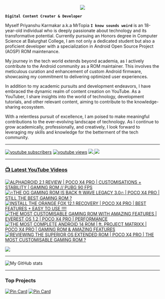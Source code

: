 <p align="center">
  <img src="https://readme-typing-svg.herokuapp.com?lines=Hello+World!;Welcome+to+my+Profile!;MrTopia!;A+Passionate+Developer+from+INDIA!&center=true&width=380&height=55">
</p>


**`Digital Content Creater & Developer`**

Myself Priyanshu Karmakar a.k.a MrTopia **`I know sounds weird`** is an 18-year-old individual who is deeply passionate about technology and its transformative potential. Currently pursuing an Honors degree in Computer Science at Balurghat College, I am not only a dedicated student but also a proficient developer with a specialization in Android Open Source Project (AOSP) ROM maintenance.

My journey in the tech world extends beyond academia, as I actively contribute to the Android community as a ROM maintainer. This involves the meticulous curation and enhancement of custom Android firmware, showcasing my commitment to delivering optimized user experiences.

In addition to my academic pursuits and development endeavors, I have embraced the dynamic realm of content creation on YouTube. As a YouTuber, I share insights into the world of technology, development tutorials, and other relevant content, aiming to contribute to the knowledge-sharing ecosystem.

With a relentless pursuit of excellence, I am poised to make meaningful contributions to the ever-evolving landscape of technology. As I continue to grow academically, professionally, and creatively, I look forward to leveraging my skills and knowledge for the betterment of the tech community. 

---

<!-- Social icons section -->
 <p align="left">
      <a href="https://www.youtube.com/@topiatv.official">
         <img alt="youtube subscribers" title="Subscribe to my YouTube channel" src="https://custom-icon-badges.demolab.com/youtube/channel/subscribers/UCD3rA1qQuUMQaFnzvkFp5NA?color=%23E05D44&label=SUBSCRIBE&logo=video&logoColor=white&style=for-the-badge&labelColor=CE4630"/></a> 
      <a href="https://www.youtube.com/@topiatv.official">
         <img alt="youtube views" title="YouTube views" src="https://custom-icon-badges.demolab.com/youtube/channel/views/UCD3rA1qQuUMQaFnzvkFp5NA?color=%23E1AD0E&logo=eye&logoColor=white&style=for-the-badge&labelColor=C79600"/></a>
      <a href="https://t.me/MrTopiA">
        <img src="https://custom-icon-badges.demolab.com/badge/MrTopiA-229ed9?style=for-the-badge&logo=telegram&logoColor=white">
    <a href="https://www.buymeacoffee.com/mrtopia">
        <img src="https://custom-icon-badges.demolab.com/badge/MrTopia-ffff00?style=for-the-badge&logo=coffee-meow">
   </p>
      
---

### 📺 Latest YouTube Videos

<!-- BEGIN YOUTUBE-CARDS -->
[![ALPHADROID 2.1 REVIEW | POCO X4 PRO | CUSTOMISATIONS + STABILITY | GAMING ROM // PUBG 90 FPS](https://ytcards.demolab.com/?id=agOU4oIq7UE&title=ALPHADROID+2.1+REVIEW+%7C+POCO+X4+PRO+%7C+CUSTOMISATIONS+%2B+STABILITY+%7C+GAMING+ROM+%2F%2F+PUBG+90+FPS&lang=en&timestamp=1719297006&background_color=%230d1117&title_color=%23ffffff&stats_color=%23dedede&max_title_lines=1&width=250&border_radius=5 "ALPHADROID 2.1 REVIEW | POCO X4 PRO | CUSTOMISATIONS + STABILITY | GAMING ROM // PUBG 90 FPS")](https://www.youtube.com/watch?v=agOU4oIq7UE)
[![🔥THE OG GAMING ROM IS BACK ft WAVE LEGACY 3.0🔥 | POCO X4 PRO | STILL THE BEST GAMING ROM ?](https://ytcards.demolab.com/?id=4ZXbMTabsG8&title=%F0%9F%94%A5THE+OG+GAMING+ROM+IS+BACK+ft+WAVE+LEGACY+3.0%F0%9F%94%A5+%7C+POCO+X4+PRO+%7C+STILL+THE+BEST+GAMING+ROM+%3F&lang=en&timestamp=1718873380&background_color=%230d1117&title_color=%23ffffff&stats_color=%23dedede&max_title_lines=1&width=250&border_radius=5 "🔥THE OG GAMING ROM IS BACK ft WAVE LEGACY 3.0🔥 | POCO X4 PRO | STILL THE BEST GAMING ROM ?")](https://www.youtube.com/watch?v=4ZXbMTabsG8)
[![INSTALL THE ORANGE FOX 12.1 RECOVERY | POCO X4 PRO | BEST FEATURES + EASY TO USE !!!!](https://ytcards.demolab.com/?id=HQhdPHHdEwE&title=INSTALL+THE+ORANGE+FOX+12.1+RECOVERY+%7C+POCO+X4+PRO+%7C+BEST+FEATURES+%2B+EASY+TO+USE+%21%21%21%21&lang=en&timestamp=1717941775&background_color=%230d1117&title_color=%23ffffff&stats_color=%23dedede&max_title_lines=1&width=250&border_radius=5 "INSTALL THE ORANGE FOX 12.1 RECOVERY | POCO X4 PRO | BEST FEATURES + EASY TO USE !!!!")](https://www.youtube.com/watch?v=HQhdPHHdEwE)
[![THE MOST CUSTOMISABLE GAMING ROM WITH AMAZING FEATURES | EVEREST OS 1.2 | POCO X4 PRO | PERFORMANCE](https://ytcards.demolab.com/?id=UO-nRD_YO6E&title=THE+MOST+CUSTOMISABLE+GAMING+ROM+WITH+AMAZING+FEATURES+%7C+EVEREST+OS+1.2+%7C+POCO+X4+PRO+%7C+PERFORMANCE&lang=en&timestamp=1717326091&background_color=%230d1117&title_color=%23ffffff&stats_color=%23dedede&max_title_lines=1&width=250&border_radius=5 "THE MOST CUSTOMISABLE GAMING ROM WITH AMAZING FEATURES | EVEREST OS 1.2 | POCO X4 PRO | PERFORMANCE")](https://www.youtube.com/watch?v=UO-nRD_YO6E)
[![THE MOST COMPLETE ANDROID 14 ROM | ft. PROJECT MATRIXX | POCO X4 PRO | GAMING ROM & AMAZING FEATURES](https://ytcards.demolab.com/?id=U_XG4CwB6r4&title=THE+MOST+COMPLETE+ANDROID+14+ROM+%7C+ft.+PROJECT+MATRIXX+%7C+POCO+X4+PRO+%7C+GAMING+ROM+%26+AMAZING+FEATURES&lang=en&timestamp=1701427248&background_color=%230d1117&title_color=%23ffffff&stats_color=%23dedede&max_title_lines=1&width=250&border_radius=5 "THE MOST COMPLETE ANDROID 14 ROM | ft. PROJECT MATRIXX | POCO X4 PRO | GAMING ROM & AMAZING FEATURES")](https://www.youtube.com/watch?v=U_XG4CwB6r4)
[![REVIEWING THE SUPERIOR OS EXTENDED ROM | POCO X4 PRO | THE MOST CUSTOMISABLE GAMING ROM ?](https://ytcards.demolab.com/?id=LuZGhfjozOE&title=REVIEWING+THE+SUPERIOR+OS+EXTENDED+ROM+%7C+POCO+X4+PRO+%7C+THE+MOST+CUSTOMISABLE+GAMING+ROM+%3F&lang=en&timestamp=1701262825&background_color=%230d1117&title_color=%23ffffff&stats_color=%23dedede&max_title_lines=1&width=250&border_radius=5 "REVIEWING THE SUPERIOR OS EXTENDED ROM | POCO X4 PRO | THE MOST CUSTOMISABLE GAMING ROM ?")](https://www.youtube.com/watch?v=LuZGhfjozOE)
<!-- END YOUTUBE-CARDS -->

[<img src="https://custom-icon-badges.demolab.com/badge/-Subscribe%20For%20More-red?style=for-the-badge&logo=video&logoColor=white"/>](https://www.youtube.com/@topiatv.official)

---

![My GitHub stats](https://github-readme-stats.vercel.app/api?username=MrTopia&show_icons=true&theme=transparent)

---

### Top Projects
[![Pin Card](https://github-readme-stats.vercel.app/api/pin/?username=MrTopia&repo=device_xiaomi_veux&theme=dark)](https://github.com/MrTopia/device_xiaomi_veux)
[![Pin Card](https://github-readme-stats.vercel.app/api/pin/?username=MrTopia&repo=device_xiaomi_peridot&theme=dark)](https://github.com/MrTopia/device_xiaomi_peridot)

#
